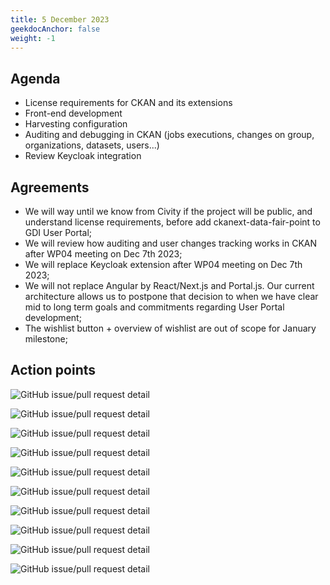 ```yaml
---
title: 5 December 2023
geekdocAnchor: false
weight: -1
---
```

<!--
SPDX-FileCopyrightText: 2024 PNED G.I.E.

SPDX-License-Identifier: CC-BY-4.0
-->
## Agenda
* License requirements for CKAN and its extensions
* Front-end development
* Harvesting configuration
* Auditing and debugging in CKAN (jobs executions, changes on group, organizations, datasets, users...)
* Review Keycloak integration

## Agreements
* We will way until we know from Civity if the project will be public, and understand license requirements, before add ckanext-data-fair-point to GDI User Portal;
* We will review how auditing and user changes tracking works in CKAN after WP04 meeting on Dec 7th 2023;
* We will replace Keycloak extension after WP04 meeting on Dec 7th 2023;
* We will not replace Angular by React/Next.js and Portal.js. Our current architecture allows us to postpone that decision to when we have clear mid to long term goals and commitments regarding User Portal development;
* The wishlist button + overview of wishlist are out of scope for January milestone;

## Action points
![GitHub issue/pull request detail](https://img.shields.io/github/issues/detail/state/GenomicDataInfrastructure/gdi-userportal-ckan-docker/7?label=Automate%20deployment%20on%20Elixir%20LU)

![GitHub issue/pull request detail](https://img.shields.io/github/issues/detail/state/GenomicDataInfrastructure/gdi-userportal-docs/9?label=Add%20documentation%20from%20Health-RI)

![GitHub issue/pull request detail](https://img.shields.io/github/issues/detail/state/GenomicDataInfrastructure/gdi-userportal-ckan-docker/8?label=Configure%20Harvester)

![GitHub issue/pull request detail](https://img.shields.io/github/issues/detail/state/GenomicDataInfrastructure/gdi-userportal-apigateway/1?label=Make%20gdi-userportal-apigateway%20FOSS%20license%20compliant)

![GitHub issue/pull request detail](https://img.shields.io/github/issues/detail/state/GenomicDataInfrastructure/gdi-userportal-ckan-docker/9?label=Make%20gdi-userportal-ckan-docker%20FOSS%20license%20compliant)

![GitHub issue/pull request detail](https://img.shields.io/github/issues/detail/state/GenomicDataInfrastructure/gdi-userportal-ckanext-dcat/4?label=Make%20gdi-userportal-ckanext-dcat%20FOSS%20license%20compliant)

![GitHub issue/pull request detail](https://img.shields.io/github/issues/detail/state/GenomicDataInfrastructure/gdi-userportal-ckanext-gdi-userportal/7?label=Make%20gdi-userportal-ckanext-gdi-userportal%20FOSS%20license%20compliant)

![GitHub issue/pull request detail](https://img.shields.io/github/issues/detail/state/GenomicDataInfrastructure/gdi-userportal-ckanext-harvest/3?label=Make%20gdi-userportal-ckanext-harvest%20FOSS%20license%20compliant)

![GitHub issue/pull request detail](https://img.shields.io/github/issues/detail/state/GenomicDataInfrastructure/gdi-userportal-ckanext-scheming/3?label=Make%20gdi-userportal-ckanext-scheming%20FOSS%20license%20compliant)

![GitHub issue/pull request detail](https://img.shields.io/github/issues/detail/state/GenomicDataInfrastructure/gdi-userportal-frontend/3?label=Makegdi-userportal-frontend%20FOSS%20license%20compliant)
